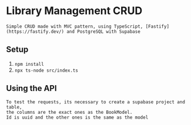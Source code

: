 # Library Management CRUD
    Simple CRUD made with MVC pattern, using TypeScript, [Fastify](https://fastify.dev/) and PostgreSQL with Supabase

## Setup
1. `npm install`
2. `npx ts-node src/index.ts`
    
## Using the API
    To test the requests, its necessary to create a supabase project and table,
    the columns are the exact ones as the BookModel.
    Id is uuid and the other ones is the same as the model
